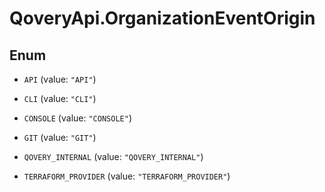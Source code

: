 # QoveryApi.OrganizationEventOrigin

## Enum


* `API` (value: `"API"`)

* `CLI` (value: `"CLI"`)

* `CONSOLE` (value: `"CONSOLE"`)

* `GIT` (value: `"GIT"`)

* `QOVERY_INTERNAL` (value: `"QOVERY_INTERNAL"`)

* `TERRAFORM_PROVIDER` (value: `"TERRAFORM_PROVIDER"`)


